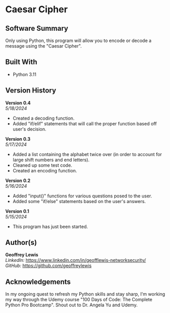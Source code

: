# Caesar Cipher

## Software Summary

Only using Python, this program will allow you to encode or decode a message using the "Caesar Cipher".  

## Built With

* Python 3.11

## Version History 

**Version 0.4**  
*5/18/2024*  
* Created a decoding function.
* Added "if/elif" statements that will call the proper function based off user's decision.

**Version 0.3**  
*5/17/2024*  
* Added a list containing the alphabet twice over (in order to account for large shift numbers and end letters).
* Cleaned up some test code.
* Created an encoding function.

**Version 0.2**  
*5/16/2024*  
* Added "input()" functions for various questions posed to the user.
* Added some "if/else" statements based on the user's answers.

**Version 0.1**  
*5/15/2024*  
* This program has just been started.

## Author(s)

**Geoffrey Lewis**    
*LinkedIn:* https://www.linkedin.com/in/geofflewis-networksecurity/  
*GitHub:* https://github.com/geoffreylewis

## Acknowledgements

In my ongoing quest to refresh my Python skills and stay sharp, I'm working my way through the Udemy course "100 Days of Code: The Complete Python Pro Bootcamp".  Shout out to Dr. Angela Yu and Udemy.
